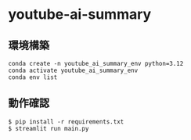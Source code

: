# youtube-ai-summary

## 環境構築
```
conda create -n youtube_ai_summary_env python=3.12
conda activate youtube_ai_summary_env
conda env list
```

## 動作確認
```
$ pip install -r requirements.txt
$ streamlit run main.py
```
